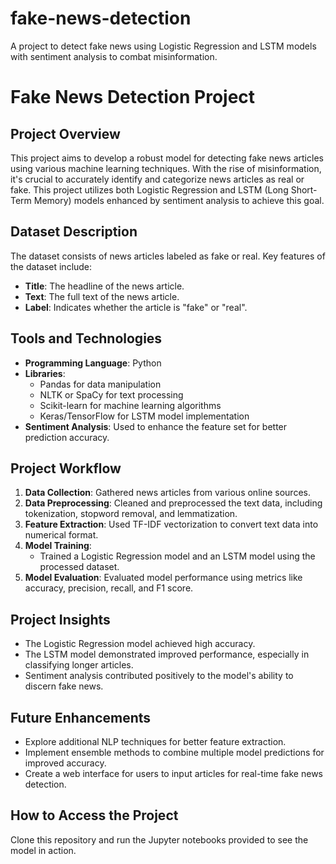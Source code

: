 # fake-news-detection
A project to detect fake news using Logistic Regression and LSTM models with sentiment analysis to combat misinformation.
# Fake News Detection Project

## Project Overview
This project aims to develop a robust model for detecting fake news articles using various machine learning techniques. With the rise of misinformation, it's crucial to accurately identify and categorize news articles as real or fake. This project utilizes both Logistic Regression and LSTM (Long Short-Term Memory) models enhanced by sentiment analysis to achieve this goal.

## Dataset Description
The dataset consists of news articles labeled as fake or real. Key features of the dataset include:

- **Title**: The headline of the news article.
- **Text**: The full text of the news article.
- **Label**: Indicates whether the article is "fake" or "real".

## Tools and Technologies
- **Programming Language**: Python
- **Libraries**: 
  - Pandas for data manipulation
  - NLTK or SpaCy for text processing
  - Scikit-learn for machine learning algorithms
  - Keras/TensorFlow for LSTM model implementation
- **Sentiment Analysis**: Used to enhance the feature set for better prediction accuracy.

## Project Workflow
1. **Data Collection**: Gathered news articles from various online sources.
2. **Data Preprocessing**: Cleaned and preprocessed the text data, including tokenization, stopword removal, and lemmatization.
3. **Feature Extraction**: Used TF-IDF vectorization to convert text data into numerical format.
4. **Model Training**: 
   - Trained a Logistic Regression model and an LSTM model using the processed dataset.
5. **Model Evaluation**: Evaluated model performance using metrics like accuracy, precision, recall, and F1 score.

## Project Insights
- The Logistic Regression model achieved high accuracy.
- The LSTM model demonstrated improved performance, especially in classifying longer articles.
- Sentiment analysis contributed positively to the model's ability to discern fake news.

## Future Enhancements
- Explore additional NLP techniques for better feature extraction.
- Implement ensemble methods to combine multiple model predictions for improved accuracy.
- Create a web interface for users to input articles for real-time fake news detection.

## How to Access the Project
Clone this repository and run the Jupyter notebooks provided to see the model in action.


